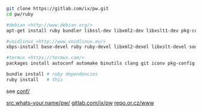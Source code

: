 ``` sh
git clone https://gitlab.com/ix/pw.git
cd pw/ruby

#debian <http://www.debian.org/>
apt-get install ruby bundler libssl-dev libxml2-dev libxslt1-dev pkg-config source-highlight python-pygments

#voidlinux <http://www.voidlinux.eu/>
xbps-install base-devel ruby ruby-devel libxml2-devel libxslt-devel source-highlight python-Pygments && gem install bundler

#termux <https://termux.com/>
packages install autoconf automake binutils clang git iconv pkg-config ruby ruby-dev libxslt-dev && gem install bundler

bundle install # ruby dependencies
ruby install   # this
```

see [conf/](conf/)

[src.whats-your.name/pw/](http://src.whats-your.name/pw/) [gitlab.com/ix/pw](https://gitlab.com/ix/pw) [repo.or.cz/www](http://repo.or.cz/www)
